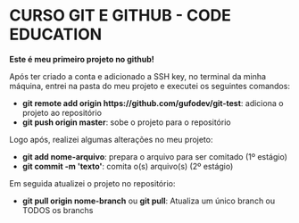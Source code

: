 # CURSO GIT E GITHUB - CODE EDUCATION

<strong>Este é meu primeiro projeto no github!</strong>

Após ter criado a conta e adicionado a SSH key, no terminal da minha máquina, entrei na pasta do meu projeto e executei os seguintes comandos:

<ul>
  <li><strong>git remote add origin https://github.com/gufodev/git-test</strong>: adiciona o projeto ao repositório</li>
  <li><strong>git push origin master</strong>: sobe o projeto para o repositório</li>
</ul>

Logo após, realizei algumas alterações no meu projeto:

<ul>
  <li><strong>git add nome-arquivo</strong>: prepara o arquivo para ser comitado (1º estágio)</li>
  <li><strong>git commit -m 'texto'</strong>: comita o(s) arquivo(s) (2º estágio)</li>
</ul>

Em seguida atualizei o projeto no repositório:

<ul>
  <li><strong>git pull origin nome-branch</strong> ou <strong>git pull</strong>: Atualiza um único branch ou TODOS os branchs</li>
</ul>
